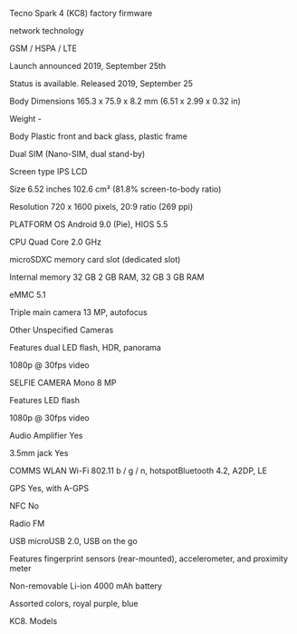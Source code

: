 Tecno Spark 4 (KC8) factory firmware

network technology

GSM / HSPA / LTE

Launch announced 2019, September 25th

Status is available. Released 2019, September 25

Body Dimensions 165.3 x 75.9 x 8.2 mm (6.51 x 2.99 x 0.32 in)

Weight	-

Body Plastic front and back glass, plastic frame

Dual SIM (Nano-SIM, dual stand-by)

Screen type IPS LCD

Size 6.52 inches 102.6 cm² (81.8% screen-to-body ratio)

Resolution 720 x 1600 pixels, 20:9 ratio (269 ppi)

PLATFORM OS Android 9.0 (Pie), HIOS 5.5

CPU Quad Core 2.0 GHz

microSDXC memory card slot (dedicated slot)

Internal memory 32 GB 2 GB RAM, 32 GB 3 GB RAM

 eMMC 5.1

Triple main camera 13 MP, autofocus

Other Unspecified Cameras

Features dual LED flash, HDR, panorama

1080p @ 30fps video

SELFIE CAMERA Mono 8 MP

Features LED flash

1080p @ 30fps video

Audio Amplifier Yes

3.5mm jack Yes

COMMS WLAN Wi-Fi 802.11 b / g / n, hotspotBluetooth 4.2, A2DP, LE

GPS Yes, with A-GPS

NFC No

Radio FM

USB microUSB 2.0, USB on the go

Features fingerprint sensors (rear-mounted), accelerometer, and proximity meter

Non-removable Li-ion 4000 mAh battery

Assorted colors, royal purple, blue

KC8. Models



